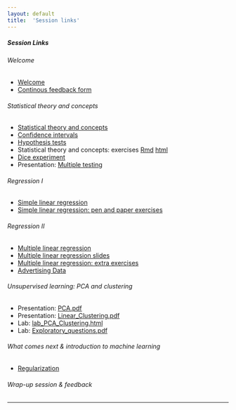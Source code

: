 ```yaml
---
layout: default
title:  'Session links'
---
```


##### Session Links

###### Welcome
- [Welcome](session-intro/session-intro.html)
- [Continous feedback form](https://forms.gle/6drumQ2W6BmNydAY8)

###### Statistical theory and concepts
- [Statistical theory and concepts](session-foundations/session-foundations.html)
- [Confidence intervals](session-confidenceinterval/session-confidenceinterval.html)
- [Hypothesis tests](session-hypothesistest/session-hypothesistest.html)
- Statistical theory and concepts: exercises [Rmd](session-foundations/biostatisticsexercises.Rmd) [html](session-foundations/biostatisticsexercises.html)
- [Dice experiment](https://docs.google.com/spreadsheets/d/1t3jOucU48MVoCQGTbGyWe9SntFbHlHqGSCiqMptHhhs/edit?usp=sharing)
- Presentation: [Multiple testing](session-hypothesistest/lecture-multipletesting.html)

###### Regression I
- [Simple linear regression](session-regression-I/session-regression-I.pdf)
- [Simple linear regression: pen and paper exercises](session-regression-I/pen-and-paper-plasma-volume.pdf)

###### Regression II
- [Multiple linear regression](session-regression-II/session-regression-II.pdf)
- [Multiple linear regression slides](session-regression-II/session-regression-II-slides.Rmd)
- [Multiple linear regression: extra exercises](session-regression-II-extra/pen-and-paper-multple-regression.pdf)
- [Advertising Data](session-regression-II/data/Advertising.csv)

###### Unsupervised learning: PCA and clustering
- Presentation: [PCA.pdf](session-pca_clustering/PCA.pdf)
- Presentation: [Linear_Clustering.pdf](session-pca_clustering/Linear_Clustering.pdf)
- Lab: [lab_PCA_Clustering.html](session-pca_clustering/lab_PCA_Clustering.html)
- Lab: [Exploratory_questions.pdf](session-pca_clustering/Exploratory_questions.pdf)

###### What comes next & introduction to machine learning
- [Regularization](session-regularization/session-regularization.md)

###### Wrap-up session & feedback

----

